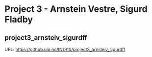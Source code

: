 # Project 3 - Arnstein Vestre, Sigurd Fladby
## project3_arnsteiv_sigurdff

URL: https://github.uio.no/IN1910/project3_arnsteiv_sigurdff
